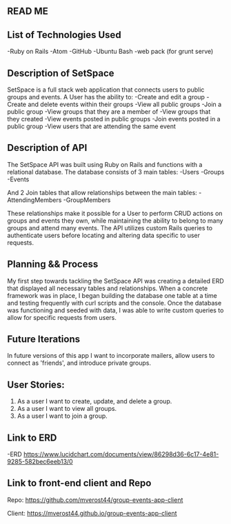 ## READ ME
## List of Technologies Used
-Ruby on Rails -Atom -GitHub -Ubuntu Bash -web pack (for grunt serve)

## Description of SetSpace
SetSpace is a full stack web application that connects users to public groups and events.  A User has the ability to: -Create and edit a group
-Create and delete events within their groups
-View all public groups
-Join a public group
-View groups that they are a member of
-View groups that they created
-View events posted in public groups
-Join events posted in a public group
-View users that are attending the same event


## Description of API
The SetSpace API was built using Ruby on Rails and functions with a relational database.  The database consists of 3 main tables:
-Users
-Groups
-Events

And 2 Join tables that allow relationships between the main tables:
-AttendingMembers
-GroupMembers

These relationships make it possible for a User to perform CRUD actions on groups and events they own, while maintaining the ability to belong to many groups and attend many events.  The API utilizes custom Rails queries to authenticate users before locating and altering data specific to user requests.

## Planning && Process
My first step towards tackling the SetSpace API was creating a detailed ERD that displayed all necessary tables and relationships.  When a concrete framework was in place, I began building the database one table at a time and testing frequently with curl scripts and the console.  Once the database was functioning and seeded with data, I was able to write custom queries to allow for specific requests from users.

## Future Iterations
In future versions of this app I want to incorporate mailers, allow users to connect as 'friends', and introduce private groups.

## User Stories:
1. As a user I want to create, update, and delete a group.
2. As a user I want to view all groups.
3. As a user I want to join a group.


## Link to ERD
-ERD https://www.lucidchart.com/documents/view/86298d36-6c17-4e81-9285-582bec6eeb13/0

## Link to front-end client and Repo
Repo: https://github.com/mverost44/group-events-app-client

Client: https://mverost44.github.io/group-events-app-client
